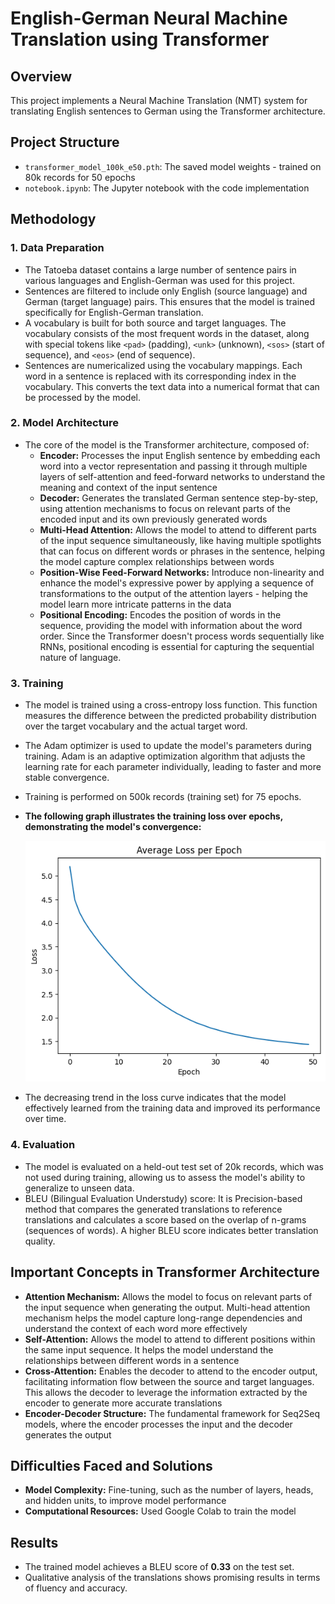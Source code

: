 # English-German Neural Machine Translation using Transformer

## Overview

This project implements a Neural Machine Translation (NMT) system for translating English sentences to German using the Transformer architecture.

## Project Structure

- `transformer_model_100k_e50.pth`: The saved model weights - trained on 80k records for 50 epochs
- `notebook.ipynb`: The Jupyter notebook with the code implementation

## Methodology

### 1. Data Preparation

- The Tatoeba dataset contains a large number of sentence pairs in various languages and English-German was used for this project.
- Sentences are filtered to include only English (source language) and German (target language) pairs. This ensures that the model is trained specifically for English-German translation.
- A vocabulary is built for both source and target languages. The vocabulary consists of the most frequent words in the dataset, along with special tokens like `<pad>` (padding), `<unk>` (unknown), `<sos>` (start of sequence), and `<eos>` (end of sequence).
- Sentences are numericalized using the vocabulary mappings. Each word in a sentence is replaced with its corresponding index in the vocabulary. This converts the text data into a numerical format that can be processed by the model.

### 2. Model Architecture

- The core of the model is the Transformer architecture, composed of:
  - **Encoder:** Processes the input English sentence by embedding each word into a vector representation and passing it through multiple layers of self-attention and feed-forward networks to understand the meaning and context of the input sentence
  - **Decoder:** Generates the translated German sentence step-by-step, using attention mechanisms to focus on relevant parts of the encoded input and its own previously generated words
  - **Multi-Head Attention:** Allows the model to attend to different parts of the input sequence simultaneously, like having multiple spotlights that can focus on different words or phrases in the sentence, helping the model capture complex relationships between words
  - **Position-Wise Feed-Forward Networks:** Introduce non-linearity and enhance the model's expressive power by applying a sequence of transformations to the output of the attention layers - helping the model learn more intricate patterns in the data
  - **Positional Encoding:** Encodes the position of words in the sequence, providing the model with information about the word order. Since the Transformer doesn't process words sequentially like RNNs, positional encoding is essential for capturing the sequential nature of language.

### 3. Training

- The model is trained using a cross-entropy loss function. This function measures the difference between the predicted probability distribution over the target vocabulary and the actual target word.
- The Adam optimizer is used to update the model's parameters during training. Adam is an adaptive optimization algorithm that adjusts the learning rate for each parameter individually, leading to faster and more stable convergence.
- Training is performed on 500k records (training set) for 75 epochs.
- **The following graph illustrates the training loss over epochs, demonstrating the model's convergence:**

  ![Training Loss Graph](training_loss_100k_50e.png)

- The decreasing trend in the loss curve indicates that the model effectively learned from the training data and improved its performance over time.

### 4. Evaluation

- The model is evaluated on a held-out test set of 20k records, which was not used during training, allowing us to assess the model's ability to generalize to unseen data.
- BLEU (Bilingual Evaluation Understudy) score: It is Precision-based method that compares the generated translations to reference translations and calculates a score based on the overlap of n-grams (sequences of words). A higher BLEU score indicates better translation quality.

## Important Concepts in Transformer Architecture

- **Attention Mechanism:** Allows the model to focus on relevant parts of the input sequence when generating the output. Multi-head attention mechanism helps the model capture long-range dependencies and understand the context of each word more effectively
- **Self-Attention:** Allows the model to attend to different positions within the same input sequence. It helps the model understand the relationships between different words in a sentence
- **Cross-Attention:** Enables the decoder to attend to the encoder output, facilitating information flow between the source and target languages. This allows the decoder to leverage the information extracted by the encoder to generate more accurate translations
- **Encoder-Decoder Structure:** The fundamental framework for Seq2Seq models, where the encoder processes the input and the decoder generates the output

## Difficulties Faced and Solutions

- **Model Complexity:** Fine-tuning, such as the number of layers, heads, and hidden units, to improve model performance
- **Computational Resources:** Used Google Colab to train the model

## Results

- The trained model achieves a BLEU score of **0.33** on the test set.
- Qualitative analysis of the translations shows promising results in terms of fluency and accuracy.
